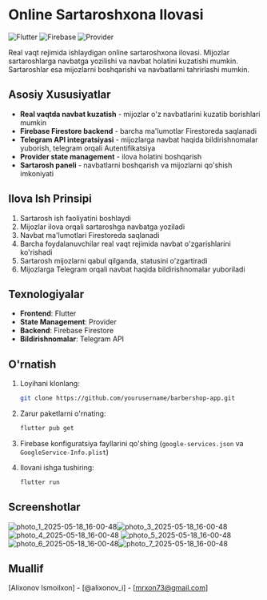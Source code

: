 # Online Sartaroshxona Ilovasi

![Flutter](https://img.shields.io/badge/Flutter-%2302569B.svg?style=for-the-badge&logo=Flutter&logoColor=white)
![Firebase](https://img.shields.io/badge/Firebase-039BE5?style=for-the-badge&logo=Firebase&logoColor=white)
![Provider](https://img.shields.io/badge/Provider-8A2BE2?style=for-the-badge)

Real vaqt rejimida ishlaydigan online sartaroshxona ilovasi. Mijozlar sartaroshlarga navbatga yozilishi va navbat holatini kuzatishi mumkin. Sartaroshlar esa mijozlarni boshqarishi va navbatlarni tahrirlashi mumkin.

## Asosiy Xususiyatlar

- **Real vaqtda navbat kuzatish** - mijozlar o'z navbatlarini kuzatib borishlari mumkin
- **Firebase Firestore backend** - barcha ma'lumotlar Firestoreda saqlanadi
- **Telegram API integratsiyasi** - mijozlarga navbat haqida bildirishnomalar yuborish, telegram orqali Autentifikatsiya
- **Provider state management** - ilova holatini boshqarish
- **Sartarosh paneli** - navbatlarni boshqarish va mijozlarni qo'shish imkoniyati

## Ilova Ish Prinsipi

1. Sartarosh ish faoliyatini boshlaydi
2. Mijozlar ilova orqali sartaroshga navbatga yoziladi
3. Navbat ma'lumotlari Firestoreda saqlanadi
4. Barcha foydalanuvchilar real vaqt rejimida navbat o'zgarishlarini ko'rishadi
5. Sartarosh mijozlarni qabul qilganda, statusini o'zgartiradi
6. Mijozlarga Telegram orqali navbat haqida bildirishnomalar yuboriladi

## Texnologiyalar

- **Frontend**: Flutter
- **State Management**: Provider
- **Backend**: Firebase Firestore
- **Bildirishnomalar**: Telegram API

## O'rnatish

1. Loyihani klonlang:
   ```bash
   git clone https://github.com/yourusername/barbershop-app.git
   ```

2. Zarur paketlarni o'rnating:
   ```bash
   flutter pub get
   ```

3. Firebase konfiguratsiya fayllarini qo'shing (`google-services.json` va `GoogleService-Info.plist`)

4. Ilovani ishga tushiring:
   ```bash
   flutter run
   ```

## Screenshotlar
![photo_1_2025-05-18_16-00-48](https://github.com/user-attachments/assets/aa845607-de03-42e2-882c-6b9a4c388f40)![photo_3_2025-05-18_16-00-48](https://github.com/user-attachments/assets/148e08ff-591c-4e5c-849b-05ddcb7fd811)![photo_4_2025-05-18_16-00-48](https://github.com/user-attachments/assets/3a995884-35ff-4b10-8b89-d7436bc871fb)
![photo_5_2025-05-18_16-00-48](https://github.com/user-attachments/assets/1223c0e6-a980-4fbc-8195-fdfe1f78b872)
![photo_6_2025-05-18_16-00-48](https://github.com/user-attachments/assets/c6bb4dae-277f-41a1-9e44-7819a4811150)![photo_7_2025-05-18_16-00-48](https://github.com/user-attachments/assets/b16587a0-b078-4864-b4b6-0157109d3a5c)





## Muallif

[Alixonov Ismoilxon] - [@alixonov_i] - [mrxon73@gmail.com]
